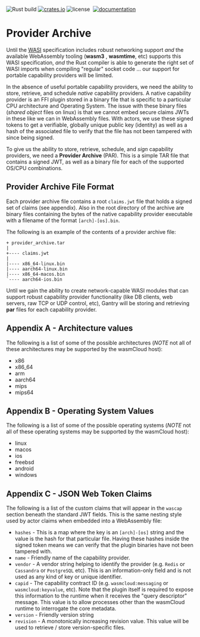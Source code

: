 ![Rust build](https://github.com/wasmcloud/wasmcloud/workflows/PROVIDER-ARCHIVE/badge.svg)
[![crates.io](https://img.shields.io/crates/v/provider-archive.svg)](https://crates.io/crates/provider-archive)
![license](https://img.shields.io/crates/l/provider-archive.svg)&nbsp;
[![documentation](https://docs.rs/provider-archive/badge.svg)](https://docs.rs/provider-archive)

# Provider Archive
Until the [WASI](https://wasi.dev) specification includes robust networking support _and_ the available WebAssembly tooling (**wasm3** , **wasmtime**, etc) supports this WASI specification, _and_ the Rust compiler is able to generate the right set of WASI imports when compiling "regular" socket code ... our support for portable capability providers will be limited.

In the absence of useful portable capability providers, we need the ability to store, retrieve, and schedule _native_ capability providers. A native capability provider is an FFI plugin stored in a binary file that is specific to a particular CPU architecture and Operating System. The issue with these binary files (_shared object_ files on linux) is that we cannot embed secure claims JWTs in these like we can in WebAssembly files. With actors, we use these signed tokens to get a verifiable, globally unique public key (identity) as well as a hash of the associated file to verify that the file has not been tampered with since being signed.

To give us the ability to store, retrieve, schedule, and _sign_ capability providers, we need a **Provider Archive** (PAR). This is a simple TAR file that contains a signed JWT, as well as a binary file for each of the supported OS/CPU combinations.

## Provider Archive File Format
Each provider archive file contains a root `claims.jwt` file that holds a signed set of claims (see appendix). Also in the root directory of the archive are binary files containing the bytes of the native capability provider executable with a filename of the format `[arch]-[os].bin`.

The following is an example of the contents of a provider archive file:

```
+ provider_archive.tar
|
+---- claims.jwt
|
|---- x86_64-linux.bin
|---- aarch64-linux.bin
|---- x86_64-macos.bin
`---- aarch64-ios.bin
```

Until we gain the ability to create network-capable WASI modules that can support robust capability provider functionality (like DB clients, web servers, raw TCP or UDP control, etc), Gantry will be storing and retrieving **par** files for each capability provider.

## Appendix A - Architecture values
The following is a list of some of the possible architectures (_NOTE_ not all of these architectures may be supported by the wasmCloud host):

* x86
* x86_64
* arm
* aarch64
* mips
* mips64

## Appendix B - Operating System Values
The following is a list of some of the possible operating systems (_NOTE_ not all of these operating systems may be supported by the wasmCloud host):

* linux
* macos
* ios
* freebsd
* android
* windows

## Appendix C - JSON Web Token Claims
The following is a list of the custom claims that will appear in the `wascap` section beneath the standard JWT fields. This is the same nesting style used by actor claims when embedded into a WebAssembly file:

* `hashes` - This is a map where the key is an `[arch]-[os]` string and the value is the hash for that particular file. Having these hashes inside the signed token means we can verify that the plugin binaries have not been tampered with.
* `name` - Friendly name of the capability provider.
* `vendor` - A vendor string helping to identify the provider (e.g. `Redis` or `Cassandra` or `PostgreSQL` etc). This is an information-only field and is not used as any kind of key or unique identifier.
* `capid` - The capability contract ID (e.g. `wasmcloud:messaging` or `wasmcloud:keyvalue`, etc). Note that the plugin itself is required to expose this information to the runtime when it receives the "query descriptor" message. This value is to allow processes other than the wasmCloud runtime to interrogate the core metadata.
* `version` - Friendly version string
* `revision` - A monotonically increasing revision value. This value will be used to retrieve / store version-specific files.

